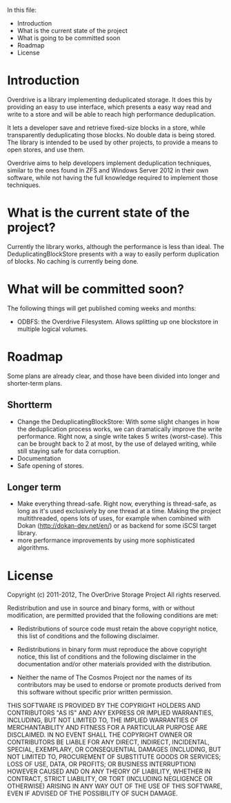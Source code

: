In this file:

* Introduction
* What is the current state of the project
* What is going to be committed soon
* Roadmap
* License

# Introduction

Overdrive is a library implementing deduplicated storage. It does this by providing an easy 
to use interface, which presents a easy way read and write to a store and will be able to 
reach high performance deduplication.

It lets a developer save and retrieve fixed-size blocks in a store, while transparently 
deduplicating those blocks. No double data is being stored. The library is intended to be 
used by other projects, to provide a means to open stores, and use them.

Overdrive aims to help developers implement deduplication techniques, similar to the ones found in ZFS 
and Windows Server 2012 in their own software, while not having the full knowledge required to implement 
those techniques.

# What is the current state of the project?

Currently the library works, although the performance is less than ideal. The DeduplicatingBlockStore 
presents with a way to easily perform duplication of blocks. No caching is currently being done.

# What will be committed soon?

The following things will get published coming weeks and months:
* ODBFS: the Overdrive Filesystem. Allows splitting up one blockstore in multiple logical volumes.

# Roadmap 

Some plans are already clear, and those have been divided into longer and shorter-term plans.

## Shortterm

* Change the DeduplicatingBlockStore: With some slight changes in how the deduplication process works,
we can dramatically improve the write performance. Right now, a single write takes 5 writes (worst-case).
This can be brought back to 2 at most, by the use of delayed writing, while still staying safe for data corruption.
* Documentation
* Safe opening of stores. 

## Longer term

* Make everything thread-safe. Right now, everything is thread-safe, as long as it's used exclusively by 
one thread at a time. Making the project multithreaded, opens lots of uses, for example when combined with
Dokan (http://dokan-dev.net/en/) or as backend for some iSCSI target library.
* more performance improvements by using more sophisticated algorithms.

# License

Copyright (c) 2011-2012, The OverDrive Storage Project
All rights reserved.

Redistribution and use in source and binary forms, with or without modification, are permitted 
provided that the following conditions are met:

* Redistributions of source code must retain the above copyright notice, this list of conditions 
and the following disclaimer.

* Redistributions in binary form must reproduce the above copyright notice, this list of 
conditions and the following disclaimer in the documentation and/or other materials provided 
with the distribution.

* Neither the name of The Cosmos Project nor the names of its contributors may be used to endorse 
or promote products derived from this software without specific prior written permission.

THIS SOFTWARE IS PROVIDED BY THE COPYRIGHT HOLDERS AND CONTRIBUTORS "AS IS" AND ANY 
EXPRESS OR IMPLIED WARRANTIES, INCLUDING, BUT NOT LIMITED TO, THE IMPLIED WARRANTIES OF 
MERCHANTABILITY AND FITNESS FOR A PARTICULAR PURPOSE ARE DISCLAIMED. IN NO EVENT SHALL THE 
COPYRIGHT OWNER OR CONTRIBUTORS BE LIABLE FOR ANY DIRECT, INDIRECT, INCIDENTAL, SPECIAL, 
EXEMPLARY, OR CONSEQUENTIAL DAMAGES (INCLUDING, BUT NOT LIMITED TO, PROCUREMENT OF SUBSTITUTE 
GOODS OR SERVICES; LOSS OF USE, DATA, OR PROFITS; OR BUSINESS INTERRUPTION) HOWEVER CAUSED 
AND ON ANY THEORY OF LIABILITY, WHETHER IN CONTRACT, STRICT LIABILITY, OR TORT (INCLUDING 
NEGLIGENCE OR OTHERWISE) ARISING IN ANY WAY OUT OF THE USE OF THIS SOFTWARE, EVEN IF 
ADVISED OF THE POSSIBILITY OF SUCH DAMAGE. 